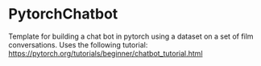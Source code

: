 # PytorchChatbot
Template for building a chat bot in pytorch using a dataset on a set of film conversations. Uses the following tutorial: https://pytorch.org/tutorials/beginner/chatbot_tutorial.html
